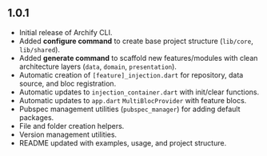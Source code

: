 ## 1.0.1

* Initial release of Archify CLI.
* Added **configure command** to create base project structure (`lib/core`, `lib/shared`).
* Added **generate command** to scaffold new features/modules with clean architecture layers (`data`, `domain`, `presentation`).
* Automatic creation of `[feature]_injection.dart` for repository, data source, and bloc registration.
* Automatic updates to `injection_container.dart` with init/clear functions.
* Automatic updates to `app.dart` `MultiBlocProvider` with feature blocs.
* Pubspec management utilities (`pubspec_manager`) for adding default packages.
* File and folder creation helpers.
* Version management utilities.
* README updated with examples, usage, and project structure.
